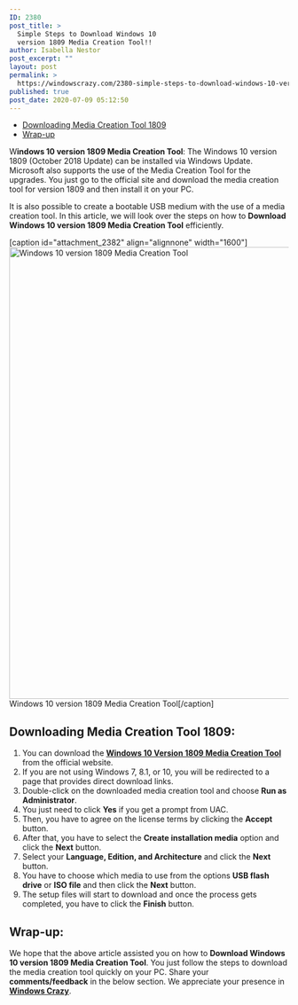 ```yaml
---
ID: 2380
post_title: >
  Simple Steps to Download Windows 10
  version 1809 Media Creation Tool!!
author: Isabella Nestor
post_excerpt: ""
layout: post
permalink: >
  https://windowscrazy.com/2380-simple-steps-to-download-windows-10-version-1809-media-creation-tool/
published: true
post_date: 2020-07-09 05:12:50
---
```

<ul class="toc">
 	<li><a href="#1">Downloading Media Creation Tool 1809</a></li>
 	<li><a href="#2">Wrap-up</a></li>
</ul>
<span class="dcap">W</span><strong>indows 10 version 1809 Media Creation Tool</strong>: The Windows 10 version 1809 (October 2018 Update) can be installed via Windows Update. Microsoft also supports the use of the Media Creation Tool for the upgrades. You just go to the official site and download the media creation tool for version 1809 and then install it on your PC.

It is also possible to create a bootable USB medium with the use of a media creation tool. In this article, we will look over the steps on how to <strong>Download Windows 10 version 1809 Media Creation Tool</strong> efficiently.

[caption id="attachment_2382" align="alignnone" width="1600"]<img class="size-full wp-image-2382" src="https://windowscrazy.com/wp-content/uploads/2020/07/Windows-10-version-1809-Media-Creation-Tool.png" alt="Windows 10 version 1809 Media Creation Tool" width="1600" height="815" /> Windows 10 version 1809 Media Creation Tool[/caption]
<h2 id="1">Downloading Media Creation Tool 1809:</h2>
<ol>
 	<li>You can download the <a href="https://www.microsoft.com/en-us/software-download/windows10?ranMID=24542&amp;ranEAID=TnL5HPStwNw&amp;ranSiteID=TnL5HPStwNw-8ARDThLuJ_XjwxlPVIl.kg&amp;epi=TnL5HPStwNw-8ARDThLuJ_XjwxlPVIl.kg&amp;irgwc=1&amp;OCID=AID2000142_aff_7593_1243925&amp;tduid=%28ir__mnvqcwnxtckftmv6kk0sohzz0u2xiz3yuunrw90600%29%287593%29%281243925%29%28TnL5HPStwNw-8ARDThLuJ_XjwxlPVIl.kg%29%28%29&amp;irclickid=_mnvqcwnxtckftmv6kk0sohzz0u2xiz3yuunrw90600"><strong>Windows 10 Version 1809 Media Creation Tool</strong></a> from the official website.</li>
 	<li>If you are not using Windows 7, 8.1, or 10, you will be redirected to a page that provides direct download links.</li>
 	<li>Double-click on the downloaded media creation tool and choose <strong>Run as Administrator</strong>.</li>
 	<li>You just need to click <strong>Yes</strong> if you get a prompt from UAC.</li>
 	<li>Then, you have to agree on the license terms by clicking the <strong>Accept</strong> button.</li>
 	<li>After that, you have to select the <strong>Create installation media</strong> option and click the <strong>Next</strong> button.</li>
 	<li>Select your <strong>Language, Edition, and Architecture</strong> and click the <strong>Next</strong> button.</li>
 	<li>You have to choose which media to use from the options <strong>USB flash drive</strong> or <strong>ISO file</strong> and then click the <strong>Next</strong> button.</li>
 	<li>The setup files will start to download and once the process gets completed, you have to click the <strong>Finish</strong> button.</li>
</ol>
<h2 id="2">Wrap-up:</h2>
We hope that the above article assisted you on how to <strong>Download Windows 10 version 1809 Media Creation Tool</strong>. You just follow the steps to download the media creation tool quickly on your PC. Share your <strong>comments/feedback</strong> in the below section. We appreciate your presence in <a href="https://windowscrazy.com/"><strong>Windows Crazy</strong></a>.